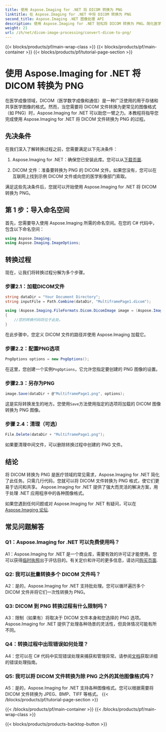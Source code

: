 ```yaml
---
title: 使用 Aspose.Imaging for .NET 将 DICOM 转换为 PNG
linktitle: 在 Aspose.Imaging for .NET 中将 DICOM 转换为 PNG
second_title: Aspose.Imaging .NET 图像处理 API
description: 使用 Aspose.Imaging for .NET 轻松将 DICOM 转换为 PNG。简化医学图像共享。
weight: 21
url: /zh/net/dicom-image-processing/convert-dicom-to-png/
---
```


{{< blocks/products/pf/main-wrap-class >}}
{{< blocks/products/pf/main-container >}}
{{< blocks/products/pf/tutorial-page-section >}}

# 使用 Aspose.Imaging for .NET 将 DICOM 转换为 PNG

在医学成像领域，DICOM（医学数字成像和通信）是一种广泛使用的用于存储和共享医学图像的格式。然而，当您需要将 DICOM 文件转换为更常见的图像格式（如 PNG）时，Aspose.Imaging for .NET 可以助您一臂之力。本教程将指导您完成使用 Aspose.Imaging for .NET 将 DICOM 文件转换为 PNG 的过程。

## 先决条件

在我们深入了解转换过程之前，您需要满足以下先决条件：

1.  Aspose.Imaging for .NET：确保您已安装此库。您可以从[下载页面](https://releases.aspose.com/imaging/net/).

2. DICOM 文件：准备要转换为 PNG 的 DICOM 文件。如果您没有，您可以在互联网上找到示例 DICOM 文件或向您的医学影像部门索取。

满足这些先决条件后，您就可以开始使用 Aspose.Imaging for .NET 将 DICOM 转换为 PNG。

## 第 1 步：导入命名空间

首先，您需要导入使用 Aspose.Imaging 所需的命名空间。在您的 C# 代码中，包含以下命名空间：

```csharp
using Aspose.Imaging;
using Aspose.Imaging.ImageOptions;
```

## 转换过程

现在，让我们将转换过程分解为多个步骤。

### 步骤2.1：加载DICOM文件

```csharp
string dataDir = "Your Document Directory";
string inputFile = Path.Combine(dataDir, "MultiframePage1.dicom");

using (Aspose.Imaging.FileFormats.Dicom.DicomImage image = (Aspose.Imaging.FileFormats.Dicom.DicomImage)Image.Load(inputFile))
{
    //您的转换代码将位于此处。
}
```

在此步骤中，您定义 DICOM 文件的路径并使用 Aspose.Imaging 加载它。

### 步骤2.2：配置PNG选项

```csharp
PngOptions options = new PngOptions();
```

在这里，您创建一个实例`PngOptions`，它允许您指定要创建的 PNG 图像的设置。

### 步骤2.3：另存为PNG

```csharp
image.Save(dataDir + @"MultiframePage1.png", options);
```

这是实际转换发生的地方。您使用`Save`方法使用指定的选项将加载的 DICOM 图像转换为 PNG 图像。

### 步骤 2.4：清理（可选）

```csharp
File.Delete(dataDir + "MultiframePage1.png");
```

如果要清理中间文件，可以删除转换过程中创建的 PNG 文件。

## 结论

将 DICOM 转换为 PNG 是医疗领域的常见需求，Aspose.Imaging for .NET 简化了此任务。只需几行代码，您就可以将 DICOM 文件转换为 PNG 格式，使它们更易于访问和共享。 Aspose.Imaging for .NET 提供了强大而灵活的解决方案，用于处理 .NET 应用程序中的各种图像格式。

如果您遇到任何问题或对 Aspose.Imaging for .NET 有疑问，可以在[Aspose.Imaging 论坛](https://forum.aspose.com/).

## 常见问题解答

### Q1：Aspose.Imaging for .NET 可以免费使用吗？

A1：Aspose.Imaging for .NET 是一个商业库，需要有效的许可证才能使用。您可以获得[临时执照](https://purchase.aspose.com/temporary-license/)出于评估目的。有关定价和许可的更多信息，请访问[购买页面](https://purchase.aspose.com/buy).

### Q2: 我可以批量转换多个 DICOM 文件吗？

A2：是的，Aspose.Imaging for .NET 支持批处理。您可以循环遍历多个 DICOM 文件并将它们一次性转换为 PNG。

### Q3: DICOM 到 PNG 转换过程有什么限制吗？

A3：限制（如果有）将取决于 DICOM 文件本身和您选择的 PNG 选项。 Aspose.Imaging for .NET 提供了处理各种场景的灵活性，但具体情况可能有所不同。

### Q4：转换过程中出现错误如何处理？

 A4：您可以在 C# 代码中实现错误处理来捕获和管理异常。请参阅[文档](https://reference.aspose.com/imaging/net/)获取详细的错误处理指南。

### Q5: 我可以将 DICOM 文件转换为除 PNG 之外的其他图像格式吗？

A5：是的，Aspose.Imaging for .NET 支持各种图像格式。您可以根据需要将 DICOM 文件转换为 JPEG、BMP、TIFF 等格式。
{{< /blocks/products/pf/tutorial-page-section >}}

{{< /blocks/products/pf/main-container >}}
{{< /blocks/products/pf/main-wrap-class >}}

{{< blocks/products/products-backtop-button >}}
